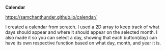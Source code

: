 **Calendar**

https://samchanthunder.github.io/calendar/

I created a calendar from scratch. I used a 2D array to keep track of what days should appear and where it should appear on the selected month. I also made it so you can select a day, showing that each button(day) can have its own respective function based on what day, month, and year it is.
